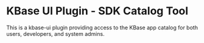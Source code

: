 # KBase UI Plugin - SDK Catalog Tool

This is a kbase-ui plugin providing access to the KBase app catalog for both users, developers, and system admins.

